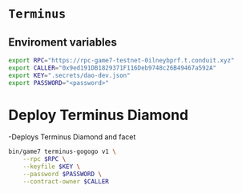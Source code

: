# `Terminus`


## Enviroment variables
``` bash
export RPC="https://rpc-game7-testnet-0ilneybprf.t.conduit.xyz"
export CALLER="0x9ed191DB1829371F116Deb9748c26B49467a592A"
export KEY=".secrets/dao-dev.json"
export PASSWORD="<password>"

```

# Deploy Terminus Diamond
-Deploys Terminus Diamond and facet

```bash
bin/game7 terminus-gogogo v1 \
    --rpc $RPC \
    --keyfile $KEY \
    --password $PASSWORD \
    --contract-owner $CALLER 

```